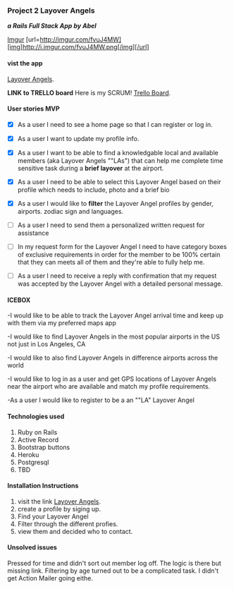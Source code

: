 ### Project 2 Layover Angels 
***a Rails Full Stack App by Abel***

[Imgur](http://i.imgur.com/fvuJ4MW.png)
[url=http://imgur.com/fvuJ4MW][img]http://i.imgur.com/fvuJ4MW.png[/img][/url]

#### vist the app
[Layover Angels](https://quiet-chamber-7379.herokuapp.com/).

**LINK to TRELLO board**
Here is my SCRUM! [Trello Board](https://trello.com/b/i3huss7p/layover-angels-project-2-abel).

#### User stories MVP

- [x] As a user I need to see a home page so that I can register or log in.

- [x] As a user I want to update my profile info.

- [x] As a user I want to be able to find a knowledgable local and available members (aka Layover Angels ""LAs") that can help me complete time sensitive task during a **brief layover** at the airport.

- [x] As a user I need to be able to select this Layover Angel based on their profile which needs to include, photo and a brief bio

-  [x] As a user I would like to **filter** the Layover Angel profiles by gender, airports. zodiac sign and languages.

- [ ] As a user I need to send them a personalized written request for assistance

- [ ] In my request form for the Layover Angel I need to have category boxes of exclusive requirements in order for the member to be 100% certain that they can meets all of them and they're able to fully help me.

- [ ] As a user I need to receive a reply with confirmation that my request was accepted by the Layover Angel with a detailed personal message. 

#### ICEBOX

-I would like to be able to track the Layover Angel arrival time and keep up with them via my preferred maps app 

-I would like to find Layover Angels in the most popular airports in the US not just in Los Angeles, CA

-I would like to also find Layover Angels in difference airports across the world

-I would like to log in as a user and get GPS locations of Layover Angels near the airport who are available and match my profile requirements. 

-As a user I would like to register to be a an ""LA" Layover Angel

#### Technologies used
1. Ruby on Rails
2. Active Record
3. Bootstrap buttons
4. Heroku
5. Postgresql
6. TBD 

#### Installation Instructions

1. visit the link [Layover Angels](https://quiet-chamber-7379.herokuapp.com/).
2. create a profile by siging up.
3. Find your Layover Angel 
4. Filter through the different profies.
5. view them and decided who to contact. 

#### Unsolved issues

Pressed for time and didn't sort out member log off. The logic is there but missing link.
Filtering by age turned out to be a complicated task. I didn't get Action Mailer going eithe. 







